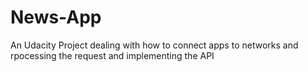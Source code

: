 # News-App
An Udacity Project  dealing with how to connect apps to  networks  and rpocessing the request and implementing the API
